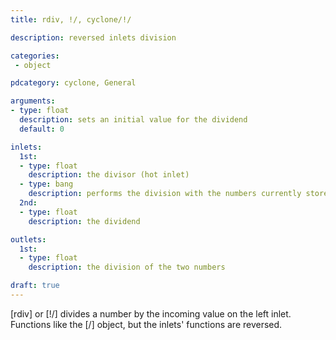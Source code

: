 ```yaml
---
title: rdiv, !/, cyclone/!/

description: reversed inlets division

categories:
 - object

pdcategory: cyclone, General

arguments:
- type: float
  description: sets an initial value for the dividend
  default: 0

inlets:
  1st:
  - type: float
    description: the divisor (hot inlet)
  - type: bang
    description: performs the division with the numbers currently stored
  2nd:
  - type: float
    description: the dividend

outlets:
  1st:
  - type: float
    description: the division of the two numbers

draft: true
---
```


[rdiv] or [!/] divides a number by the incoming value on the left inlet. Functions like the [/] object, but the inlets' functions are reversed.
